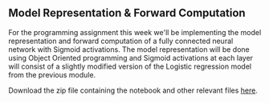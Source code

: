
## Model Representation & Forward Computation

For the programming assignment this week we'll be implementing the model
representation and forward computation of a fully connected neural network with
Sigmoid activations. The model representation will be done using Object
Oriented programming and Sigmoid activations at each layer will consist of a
slightly modified version of the Logistic regression model from the previous
module.

Download the zip file containing the notebook and other relevant files [here](NN_forward.zip).


